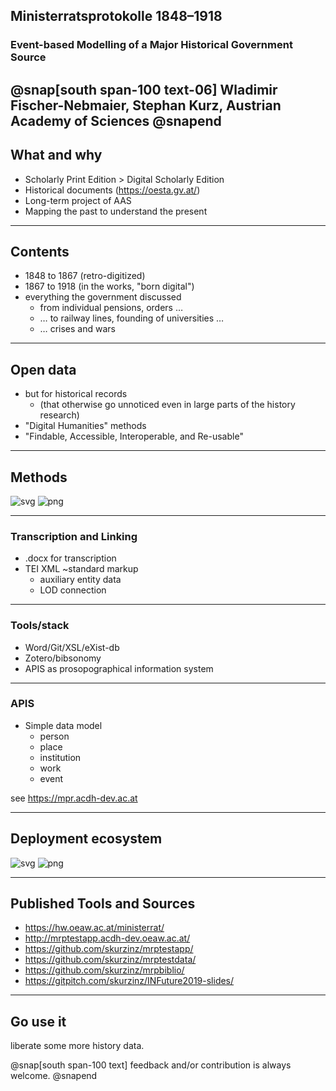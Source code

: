 ## Ministerratsprotokolle 1848–1918

### Event-based Modelling of a Major Historical Government Source 

@snap[south span-100 text-06]
Wladimir Fischer-Nebmaier, Stephan Kurz,
Austrian Academy of Sciences
@snapend
---

## What and why

- Scholarly Print Edition > Digital Scholarly Edition
- Historical documents (https://oesta.gv.at/)
- Long-term project of AAS
- Mapping the past to understand the present

---

## Contents

- 1848 to 1867 (retro-digitized)
- 1867 to 1918 (in the works, "born digital")
- everything the government discussed
  - from individual pensions, orders …
  - … to railway lines, founding of universities …
  - … crises and wars

---

## Open data

- but for historical records 
  - (that otherwise go unnoticed even in large parts of the history research)
- "Digital Humanities" methods
- "Findable, Accessible, Interoperable, and Re-usable"

---

## Methods

![svg](assets/img/mrpactivitydiagram.gv.svg)
![png](assets/img/mrpactivitydiagram.gv.png)

---

### Transcription and Linking

- .docx for transcription
- TEI XML ~standard markup
  - auxiliary entity data
  - LOD connection

---

### Tools/stack

- Word/Git/XSL/eXist-db
- Zotero/bibsonomy
- APIS as prosopographical information system

---

### APIS

- Simple data model
  - person
  - place
  - institution
  - work
  - event
  
see <https://mpr.acdh-dev.ac.at>



---

## Deployment ecosystem

![svg](assets/img/mrpdeploymentdiagram.gv.svg)
![png](assets/img/mrpdeploymentdiagram.gv.png)


---

## Published Tools and Sources

- https://hw.oeaw.ac.at/ministerrat/
- http://mrptestapp.acdh-dev.oeaw.ac.at/
- https://github.com/skurzinz/mrptestapp/
- https://github.com/skurzinz/mrptestdata/
- https://github.com/skurzinz/mrpbiblio/
- https://gitpitch.com/skurzinz/INFuture2019-slides/

---

## Go use it

liberate some more history data.

@snap[south span-100 text]
feedback and/or contribution is always welcome.
@snapend
